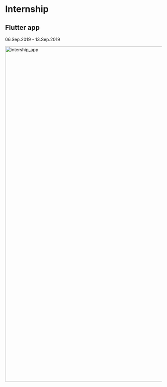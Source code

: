 # Internship

## Flutter app 

06.Sep.2019 - 13.Sep.2019

<img width="1920" height="1080" alt="intership_app" src="https://github.com/user-attachments/assets/b968951c-a63c-44cd-b2ee-ae8863551e9f" />
